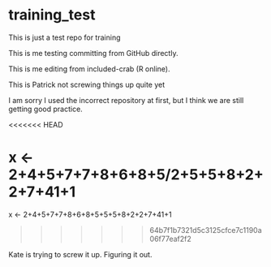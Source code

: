 # training_test
This is just a test repo for training

This is me testing committing from GitHub directly.

This is me editing from included-crab (R online).

This is Patrick not screwing things up quite yet

I am sorry I used the incorrect repository at first, but I think we are still getting good practice.

<<<<<<< HEAD

x <- 2+4+5+7+7+8+6+8+5/2+5+5+8+2+2+7+41+1
=======
x <- 2+4+5+7+7+8+6+8+5+5+5+8+2+2+7+41+1
>>>>>>> 64b7f1b7321d5c3125cfce7c1190a06f77eaf2f2

Kate is trying to screw it up.
Figuring it out.